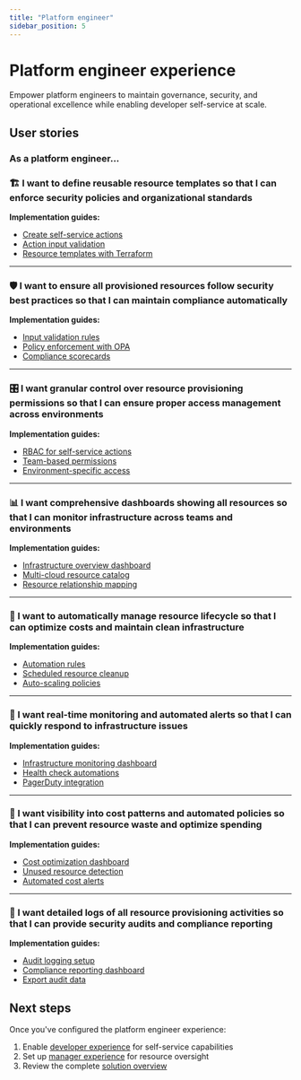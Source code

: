```yaml
---
title: "Platform engineer"
sidebar_position: 5
---
```


# Platform engineer experience

Empower platform engineers to maintain governance, security, and operational excellence while enabling developer self-service at scale.

## User stories

### As a platform engineer...

### 🏗️ I want to define reusable resource templates so that I can enforce security policies and organizational standards

**Implementation guides:**
- [Create self-service actions](/actions-and-automations/create-self-service-experiences/setup-the-action/)
- [Action input validation](/actions-and-automations/create-self-service-experiences/setup-the-action/#user-inputs)
- [Resource templates with Terraform](/actions-and-automations/setup-backend/terraform/)

---

### 🛡️ I want to ensure all provisioned resources follow security best practices so that I can maintain compliance automatically

**Implementation guides:**
- [Input validation rules](/actions-and-automations/create-self-service-experiences/setup-the-action/#user-inputs)
- [Policy enforcement with OPA](/actions-and-automations/setup-backend/opa/)
- [Compliance scorecards](/promote-scorecards/create-scorecard)

---

### 🎛️ I want granular control over resource provisioning permissions so that I can ensure proper access management across environments

**Implementation guides:**
- [RBAC for self-service actions](/actions-and-automations/create-self-service-experiences/set-self-service-actions-rbac/)
- [Team-based permissions](/sso-rbac/rbac/rbac/)
- [Environment-specific access](/sso-rbac/rbac/rbac-to-ports-resources/)

---

### 📊 I want comprehensive dashboards showing all resources so that I can monitor infrastructure across teams and environments

**Implementation guides:**
- [Infrastructure overview dashboard](/customize-pages-dashboards-and-plugins/page/dashboard-page)
- [Multi-cloud resource catalog](/build-your-software-catalog/sync-data-to-catalog/cloud-providers/)
- [Resource relationship mapping](/build-your-software-catalog/define-your-data-model/relate-blueprints/)

---

### 🔄 I want to automatically manage resource lifecycle so that I can optimize costs and maintain clean infrastructure

**Implementation guides:**
- [Automation rules](/actions-and-automations/define-automations/)
- [Scheduled resource cleanup](/actions-and-automations/define-automations/automation-templates)
- [Auto-scaling policies](/actions-and-automations/setup-backend/terraform/)

---

### 🚨 I want real-time monitoring and automated alerts so that I can quickly respond to infrastructure issues

**Implementation guides:**
- [Infrastructure monitoring dashboard](/customize-pages-dashboards-and-plugins/page/dashboard-page)
- [Health check automations](/actions-and-automations/define-automations/)
- [PagerDuty integration](/actions-and-automations/setup-backend/pagerduty/)

---

### 💸 I want visibility into cost patterns and automated policies so that I can prevent resource waste and optimize spending

**Implementation guides:**
- [Cost optimization dashboard](/customize-pages-dashboards-and-plugins/page/dashboard-page)
- [Unused resource detection](/promote-scorecards/create-scorecard)
- [Automated cost alerts](/actions-and-automations/define-automations/)

---

### 📝 I want detailed logs of all resource provisioning activities so that I can provide security audits and compliance reporting

**Implementation guides:**
- [Audit logging setup](/build-your-software-catalog/customize-integrations/configure-data-model/setup-catalog-data-model/properties/changelog-destination)
- [Compliance reporting dashboard](/customize-pages-dashboards-and-plugins/page/dashboard-page)
- [Export audit data](/api-reference/get-all-catalog-entities)

## Next steps

Once you've configured the platform engineer experience:

1. Enable [developer experience](./developer.md) for self-service capabilities
2. Set up [manager experience](./manager.md) for resource oversight  
3. Review the complete [solution overview](./overview.md) 